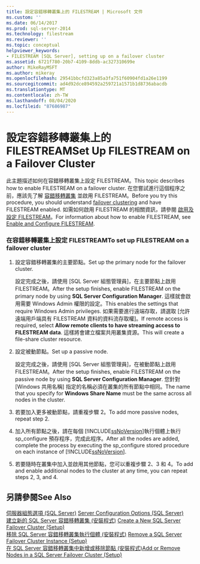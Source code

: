 ```yaml
---
title: 設定容錯移轉叢集上的 FILESTREAM | Microsoft 文件
ms.custom: ''
ms.date: 06/14/2017
ms.prod: sql-server-2014
ms.technology: filestream
ms.reviewer: ''
ms.topic: conceptual
helpviewer_keywords:
- FILESTREAM [SQL Server], setting up on a failover cluster
ms.assetid: 6721f780-20b7-4109-8ddb-ac327310699e
author: MikeRayMSFT
ms.author: mikeray
ms.openlocfilehash: 29541bbcfd323a85a3fa751f60904fd1a26e1199
ms.sourcegitcommit: ad4d92dce894592a259721a1571b1d8736abacdb
ms.translationtype: MT
ms.contentlocale: zh-TW
ms.lasthandoff: 08/04/2020
ms.locfileid: "87686987"
---
```

# <a name="set-up-filestream-on-a-failover-cluster"></a><span data-ttu-id="6d862-102">設定容錯移轉叢集上的 FILESTREAM</span><span class="sxs-lookup"><span data-stu-id="6d862-102">Set Up FILESTREAM on a Failover Cluster</span></span>
  <span data-ttu-id="6d862-103">此主題描述如何在容錯移轉叢集上設定 FILESTREAM。</span><span class="sxs-lookup"><span data-stu-id="6d862-103">This topic describes how to enable FILESTREAM on a failover cluster.</span></span> <span data-ttu-id="6d862-104">在您嘗試進行這個程序之前，應該先了解 [容錯移轉叢集](../../sql-server/failover-clusters/windows/always-on-failover-cluster-instances-sql-server.md) 並啟用 FILESTREAM。</span><span class="sxs-lookup"><span data-stu-id="6d862-104">Before you try this procedure, you should understand [failover clustering](../../sql-server/failover-clusters/windows/always-on-failover-cluster-instances-sql-server.md) and have FILESTREAM enabled.</span></span> <span data-ttu-id="6d862-105">如需如何啟用 FILESTREAM 的相關資訊，請參閱 [啟用及設定 FILESTREAM](enable-and-configure-filestream.md)。</span><span class="sxs-lookup"><span data-stu-id="6d862-105">For information about how to enable FILESTREAM, see [Enable and Configure FILESTREAM](enable-and-configure-filestream.md).</span></span>  
  
### <a name="to-set-up-filestream-on-a-failover-cluster"></a><span data-ttu-id="6d862-106">在容錯移轉叢集上設定 FILESTREAM</span><span class="sxs-lookup"><span data-stu-id="6d862-106">To set up FILESTREAM on a failover cluster</span></span>  
  
1.  <span data-ttu-id="6d862-107">設定容錯移轉叢集的主要節點。</span><span class="sxs-lookup"><span data-stu-id="6d862-107">Set up the primary node for the failover cluster.</span></span>  
  
     <span data-ttu-id="6d862-108">設定完成之後，請使用 [SQL Server 組態管理員]，在主要節點上啟用 FILESTREAM。</span><span class="sxs-lookup"><span data-stu-id="6d862-108">After the setup finishes, enable FILESTREAM on the primary node by using **SQL Server Configuration Manager**.</span></span> <span data-ttu-id="6d862-109">這樣就會啟用需要 Windows Admin 權限的設定。</span><span class="sxs-lookup"><span data-stu-id="6d862-109">This enables the settings that require Windows Admin privileges.</span></span> <span data-ttu-id="6d862-110">如果需要進行遠端存取，請選取 [允許遠端用戶端具有 FILESTREAM 資料的資料流存取權]。</span><span class="sxs-lookup"><span data-stu-id="6d862-110">If remote access is required, select **Allow remote clients to have streaming access to FILESTREAM data**.</span></span> <span data-ttu-id="6d862-111">這樣將會建立檔案共用叢集資源。</span><span class="sxs-lookup"><span data-stu-id="6d862-111">This will create a file-share cluster resource.</span></span>  
  
2.  <span data-ttu-id="6d862-112">設定被動節點。</span><span class="sxs-lookup"><span data-stu-id="6d862-112">Set up a passive node.</span></span>  
  
     <span data-ttu-id="6d862-113">設定完成之後，請使用 [SQL Server 組態管理員]，在被動節點上啟用 FILESTREAM。</span><span class="sxs-lookup"><span data-stu-id="6d862-113">After the setup finishes, enable FILESTREAM on the passive node by using **SQL Server Configuration Manager**.</span></span> <span data-ttu-id="6d862-114">您針對 [Windows 共用名稱] 指定的名稱必須在叢集的所有節點中相同。</span><span class="sxs-lookup"><span data-stu-id="6d862-114">The name that you specify for **Windows Share Name** must be the same across all nodes in the cluster.</span></span>  
  
3.  <span data-ttu-id="6d862-115">若要加入更多被動節點，請重複步驟 2。</span><span class="sxs-lookup"><span data-stu-id="6d862-115">To add more passive nodes, repeat step 2.</span></span>  
  
4.  <span data-ttu-id="6d862-116">加入所有節點之後，請在每個 [!INCLUDE[ssNoVersion](../../includes/ssnoversion-md.md)]執行個體上執行 sp_configure 預存程序，完成此程序。</span><span class="sxs-lookup"><span data-stu-id="6d862-116">After all the nodes are added, complete the process by executing the sp_configure stored procedure on each instance of [!INCLUDE[ssNoVersion](../../includes/ssnoversion-md.md)].</span></span>  
  
5.  <span data-ttu-id="6d862-117">若要隨時在叢集中加入並啟用其他節點，您可以重複步驟 2、3 和 4。</span><span class="sxs-lookup"><span data-stu-id="6d862-117">To add and enable additional nodes to the cluster at any time, you can repeat steps 2, 3, and 4.</span></span>  
  
## <a name="see-also"></a><span data-ttu-id="6d862-118">另請參閱</span><span class="sxs-lookup"><span data-stu-id="6d862-118">See Also</span></span>  
 <span data-ttu-id="6d862-119">[伺服器組態選項 &#40;SQL Server&#41;](../../database-engine/configure-windows/server-configuration-options-sql-server.md) </span><span class="sxs-lookup"><span data-stu-id="6d862-119">[Server Configuration Options &#40;SQL Server&#41;](../../database-engine/configure-windows/server-configuration-options-sql-server.md) </span></span>  
 <span data-ttu-id="6d862-120">[建立新的 SQL Server 容錯移轉叢集 &#40;安裝程式&#41;](../../sql-server/failover-clusters/install/create-a-new-sql-server-failover-cluster-setup.md) </span><span class="sxs-lookup"><span data-stu-id="6d862-120">[Create a New SQL Server Failover Cluster &#40;Setup&#41;](../../sql-server/failover-clusters/install/create-a-new-sql-server-failover-cluster-setup.md) </span></span>  
 <span data-ttu-id="6d862-121">[移除 SQL Server 容錯移轉叢集執行個體 &#40;安裝程式&#41;](../../sql-server/failover-clusters/install/remove-a-sql-server-failover-cluster-instance-setup.md) </span><span class="sxs-lookup"><span data-stu-id="6d862-121">[Remove a SQL Server Failover Cluster Instance &#40;Setup&#41;](../../sql-server/failover-clusters/install/remove-a-sql-server-failover-cluster-instance-setup.md) </span></span>  
 [<span data-ttu-id="6d862-122">在 SQL Server 容錯移轉叢集中新增或移除節點 &#40;安裝程式&#41;</span><span class="sxs-lookup"><span data-stu-id="6d862-122">Add or Remove Nodes in a SQL Server Failover Cluster &#40;Setup&#41;</span></span>](../../sql-server/failover-clusters/install/add-or-remove-nodes-in-a-sql-server-failover-cluster-setup.md)  
  
  
